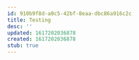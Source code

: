 ```yaml
---
id: 910b9f8d-a0c5-42bf-8eaa-dbc86a916c2c
title: Testing
desc: ''
updated: 1617202036878
created: 1617202036878
stub: true
---
```


